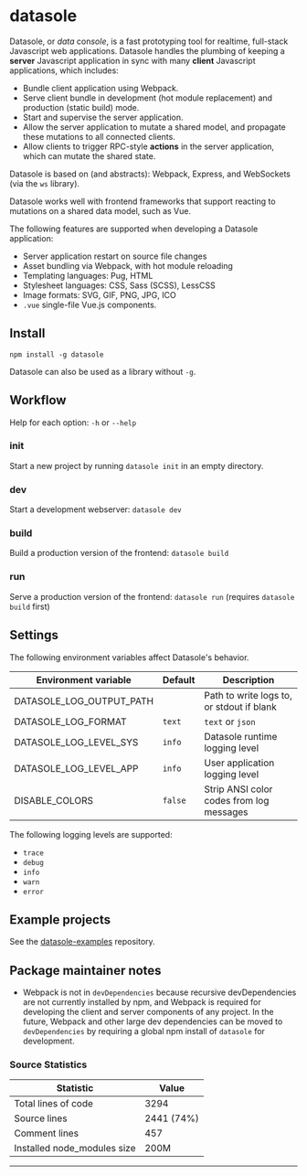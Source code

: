 # datasole

Datasole, or _data_ con*sole*, is a fast prototyping tool for realtime, full-stack Javascript web applications.
Datasole handles the plumbing of keeping a **server** Javascript application in sync with many **client**
Javascript applications, which includes:

- Bundle client application using Webpack.
- Serve client bundle in development (hot module replacement) and production (static build) mode.
- Start and supervise the server application.
- Allow the server application to mutate a shared model, and propagate these mutations to all connected clients.
- Allow clients to trigger RPC-style **actions** in the server application, which can mutate the shared state.

Datasole is based on (and abstracts): Webpack, Express, and WebSockets (via the `ws` library).

Datasole works well with frontend frameworks that support reacting to mutations on a shared data model, such as Vue.

The following features are supported when developing a Datasole application:

- Server application restart on source file changes
- Asset bundling via Webpack, with hot module reloading
- Templating languages: Pug, HTML
- Stylesheet languages: CSS, Sass (SCSS), LessCSS
- Image formats: SVG, GIF, PNG, JPG, ICO
- `.vue` single-file Vue.js components.

## Install

`npm install -g datasole`

Datasole can also be used as a library without `-g`.

## Workflow

Help for each option: `-h` or `--help`

### init

Start a new project by running `datasole init` in an empty directory.

### dev

Start a development webserver: `datasole dev`

### build

Build a production version of the frontend: `datasole build`

### run

Serve a production version of the frontend: `datasole run` (requires `datasole build` first)

## Settings

The following environment variables affect Datasole's behavior.

| Environment variable     | Default | Description                               |
| ------------------------ | ------- | ----------------------------------------- |
| DATASOLE_LOG_OUTPUT_PATH |         | Path to write logs to, or stdout if blank |
| DATASOLE_LOG_FORMAT      | `text`  | `text` or `json`                          |
| DATASOLE_LOG_LEVEL_SYS   | `info`  | Datasole runtime logging level            |
| DATASOLE_LOG_LEVEL_APP   | `info`  | User application logging level            |
| DISABLE_COLORS           | `false` | Strip ANSI color codes from log messages  |

The following logging levels are supported:

- `trace`
- `debug`
- `info`
- `warn`
- `error`

## Example projects

See the [datasole-examples](https://github.com/mayanklahiri/datasole-examples) repository.

## Package maintainer notes

- Webpack is not in `devDependencies` because recursive devDependencies are not currently installed by npm, and Webpack is required for developing the client and server components of any project. In the future, Webpack and other large dev dependencies can be moved to `devDependencies` by requiring a global npm install of `datasole` for development.

### Source Statistics

| Statistic | Value |
| --- | --- |
| Total lines of code | 3294 |
| Source lines | 2441 (74%) |
| Comment lines | 457 |
| Installed node_modules size | 200M |
---
